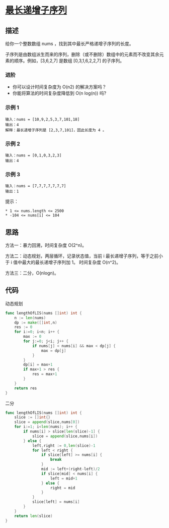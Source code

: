 # [最长递增子序列](https://leetcode-cn.com/problems/longest-increasing-subsequence/)

## 描述

给你一个整数数组 nums ，找到其中最长严格递增子序列的长度。

子序列是由数组派生而来的序列，删除（或不删除）数组中的元素而不改变其余元素的顺序。例如，[3,6,2,7] 是数组 [0,3,1,6,2,2,7] 的子序列。


### 进阶

* 你可以设计时间复杂度为 O(n2) 的解决方案吗？
* 你能将算法的时间复杂度降低到 O(n log(n)) 吗?

### 示例 1

````
输入：nums = [10,9,2,5,3,7,101,18]
输出：4
解释：最长递增子序列是 [2,3,7,101]，因此长度为 4 。
````

### 示例 2

````
输入：nums = [0,1,0,3,2,3]
输出：4
````

### 示例 3

````
输入：nums = [7,7,7,7,7,7,7]
输出：1
````

提示：
````
* 1 <= nums.length <= 2500
* -104 <= nums[i] <= 104
````

## 思路

方法一：暴力回溯，时间复杂度 O(2^n)。

方法二：动态规划，两层循环，记录状态值，当前 i 最长递增子序列，等于之前小于 i 值中最大的最长递增子序列加 1。
时间复杂度 O(n^2)。

方法三：二分，O(nlogn)。


## 代码

动态规划
```` GO
func lengthOfLIS(nums []int) int {
    n := len(nums)
    dp := make([]int,n)
    res := 0
    for i:=0; i<n; i++ {
        max := 0
        for j:=0; j<i; j++ {
            if nums[j] < nums[i] && max < dp[j] {
                max = dp[j]
            }
        }
        dp[i] = max+1
        if max+1 > res {
            res = max+1
        }
    }
    return res
}
````

二分
```` GO
func lengthOfLIS(nums []int) int {
	slice := []int{}
	slice = append(slice,nums[0])
	for i:=1; i<len(nums); i++ {
		if nums[i] > slice[len(slice)-1] {
			slice = append(slice,nums[i])
		} else {
			left,right := 0,len(slice)-1
			for left < right {
				if slice[left] >= nums[i] {
					break
				}
				mid := left+(right-left)/2
				if slice[mid] < nums[i] {
					left = mid+1
				} else {
					right = mid
				}
			}
			slice[left] = nums[i]
		}
	}
	return len(slice)
}

````